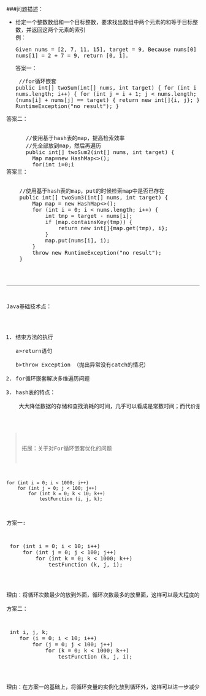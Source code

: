 ###问题描述：
- 给定一个整数数组和一个目标整数，要求找出数组中两个元素的和等于目标整数，并返回这两个元素的索引  
例：<pre>Given nums = [2, 7, 11, 15], target = 9,
Because nums[0] + nums[1] = 2 + 7 = 9,
return [0, 1].</pre>
答案一：<pre> 
    //for循环嵌套 
    public int[] twoSum(int[] nums, int target) {
        for (int i = 0; i < nums.length; i++) {
            for (int j = i + 1; j < nums.length; j++) {
                if (nums[i] + nums[j] == target) {
                    return new int[]{i, j};
                }
            }
        }
        throw new RuntimeException("no result");
    }
</pre> 
答案二：<pre>  
      //使用基于hash表的map，提高检索效率
	  //先全部放到map，然后再遍历
      public int[] twoSum2(int[] nums, int target) {
        Map<Integer,Integer> map=new HashMap<>();
        for(int i=0;i<nums.length;i++){
            map.put(nums[i],i);
        }
        for(int i=0;i<nums.length;i++){
            int tmp=target-nums[i];
            if(map.containsKey(tmp)&&map.get(tmp)!=i){
                return new int[]{i,map.get(tmp)};
            }
        }
        throw new RuntimeException("no result");
    }
</pre>
答案三：<pre>  
    //使用基于hash表的map，put的时候检索map中是否已存在
    public int[] twoSum3(int[] nums, int target) {
        Map<Integer, Integer> map = new HashMap<>();
        for (int i = 0; i < nums.length; i++) {
            int tmp = target - nums[i];
            if (map.containsKey(tmp)) {
                return new int[]{map.get(tmp), i};
            }
            map.put(nums[i], i);
        }
        throw new RuntimeException("no result");
    }
</pre>

----------
Java基础技术点：  
1. 结束方法的执行  
   a>return语句  
   b>throw Exception （抛出异常没有catch的情况）  
2. for循环嵌套解决多维遍历问题  
3. hash表的特点：  
   &emsp;大大降低数据的存储和查找消耗的时间，几乎可以看成是常数时间；而代价是消耗比较多的内存。所以在可利用内存比较多的情况下，用空间换时间的做法是值得的。另外，编码比较容易也是它的特点之一。 

>拓展：关于对For循环嵌套优化的问题  
>  
	for (int i = 0; i < 1000; i++)  
    	for (int j = 0; j < 100; j++)  
        	for (int k = 0; k < 10; k++)  
            	testFunction (i, j, k);    
   
  方案一: 
<pre> for (int i = 0; i < 10; i++)  
     for (int j = 0; j < 100; j++)  
         for (int k = 0; k < 1000; k++)  
             testFunction (k, j, i);
</pre> 
理由：将循环次数最少的放到外面，循环次数最多的放里面，这样可以最大程度的减少相关循环变量的实例化次数、初始化次数、比较次数、自增次数，另外，从虚拟机执行指令的角度，大循环在外所需要执行的指令数量大于大循环在内所需要执行的指令数量，所以此方案效率较高  
方案二：  
<pre> int i, j, k;  
    for (i = 0; i < 10; i++)  
        for (j = 0; j < 100; j++)  
            for (k = 0; k < 1000; k++)  
                testFunction (k, j, i);
</pre>  
理由：在方案一的基础上，将循环变量的实例化放到循环外，这样可以进一步减少相关循环变量的实例化次数